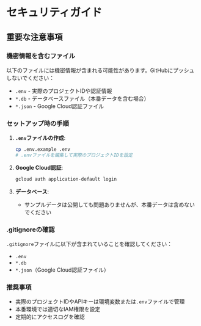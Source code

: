 # セキュリティガイド

## 重要な注意事項

### 機密情報を含むファイル
以下のファイルには機密情報が含まれる可能性があります。GitHubにプッシュしないでください：

- `.env` - 実際のプロジェクトIDや認証情報
- `*.db` - データベースファイル（本番データを含む場合）
- `*.json` - Google Cloud認証ファイル

### セットアップ時の手順

1. **`.env`ファイルの作成**:
   ```bash
   cp .env.example .env
   # .envファイルを編集して実際のプロジェクトIDを設定
   ```

2. **Google Cloud認証**:
   ```bash
   gcloud auth application-default login
   ```

3. **データベース**:
   - サンプルデータは公開しても問題ありませんが、本番データは含めないでください

### .gitignoreの確認
`.gitignore`ファイルに以下が含まれていることを確認してください：
- `.env`
- `*.db`
- `*.json`（Google Cloud認証ファイル）

### 推奨事項
- 実際のプロジェクトIDやAPIキーは環境変数または`.env`ファイルで管理
- 本番環境では適切なIAM権限を設定
- 定期的にアクセスログを確認